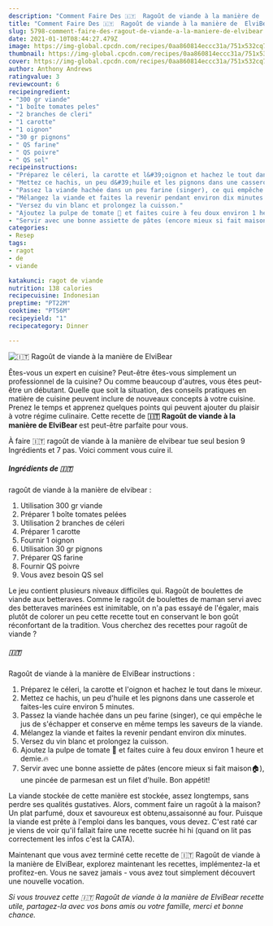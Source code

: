 ```yaml
---
description: "Comment Faire Des 🇮🇹  Ragoût de viande à la manière de  ElviBear"
title: "Comment Faire Des 🇮🇹  Ragoût de viande à la manière de  ElviBear"
slug: 5798-comment-faire-des-ragout-de-viande-a-la-maniere-de-elvibear
date: 2021-01-10T08:44:27.479Z
image: https://img-global.cpcdn.com/recipes/0aa860814eccc31a/751x532cq70/🇮🇹-ragout-de-viande-a-la-maniere-de-elvibear-photo-principale-de-la-recette.jpg
thumbnail: https://img-global.cpcdn.com/recipes/0aa860814eccc31a/751x532cq70/🇮🇹-ragout-de-viande-a-la-maniere-de-elvibear-photo-principale-de-la-recette.jpg
cover: https://img-global.cpcdn.com/recipes/0aa860814eccc31a/751x532cq70/🇮🇹-ragout-de-viande-a-la-maniere-de-elvibear-photo-principale-de-la-recette.jpg
author: Anthony Andrews
ratingvalue: 3
reviewcount: 6
recipeingredient:
- "300 gr viande"
- "1 boîte tomates peles"
- "2 branches de cleri"
- "1 carotte"
- "1 oignon"
- "30 gr pignons"
- " QS farine"
- " QS poivre"
- " QS sel"
recipeinstructions:
- "Préparez le céleri, la carotte et l&#39;oignon et hachez le tout dans le mixeur."
- "Mettez ce hachis, un peu d&#39;huile et les pignons dans une casserole et faites-les cuire environ 5 minutes."
- "Passez la viande hachée dans un peu farine (singer), ce qui empêche le jus de s&#39;échapper et conserve en même temps les saveurs de la viande."
- "Mélangez la viande et faites la revenir pendant environ dix minutes."
- "Versez du vin blanc et prolongez la cuisson."
- "Ajoutez la pulpe de tomate 🍅 et faites cuire à feu doux environ 1 heure et demie.🔥"
- "Servir avec une bonne assiette de pâtes (encore mieux si fait maison🏠), une pincée de parmesan est un filet d&#39;huile. Bon appétit!"
categories:
- Resep
tags:
- ragot
- de
- viande

katakunci: ragot de viande 
nutrition: 138 calories
recipecuisine: Indonesian
preptime: "PT22M"
cooktime: "PT56M"
recipeyield: "1"
recipecategory: Dinner

---
```



![🇮🇹
 Ragoût de viande à la manière de
 ElviBear](https://img-global.cpcdn.com/recipes/0aa860814eccc31a/751x532cq70/🇮🇹-ragout-de-viande-a-la-maniere-de-elvibear-photo-principale-de-la-recette.jpg)

Êtes-vous un expert en cuisine? Peut-être êtes-vous simplement un professionnel de la cuisine? Ou comme beaucoup d'autres, vous êtes peut-être un débutant. Quelle que soit la situation, des conseils pratiques en matière de cuisine peuvent inclure de nouveaux concepts à votre cuisine. Prenez le temps et apprenez quelques points qui peuvent ajouter du plaisir à votre régime culinaire. Cette recette de <strong> 🇮🇹
 Ragoût de viande à la manière de
 ElviBear </strong> est peut-être parfaite pour vous.

<!--inarticleads1-->

À faire 🇮🇹
 ragoût de viande à la manière de
 elvibear tue seul besion 9 Ingrédients et 7 pas. Voici comment vous cuire il.

##### Ingrédients de 🇮🇹
 ragoût de viande à la manière de
 elvibear :

1. Utilisation 300 gr viande
1. Préparer 1 boîte tomates pelées
1. Utilisation 2 branches de céleri
1. Préparer 1 carotte
1. Fournir 1 oignon
1. Utilisation 30 gr pignons
1. Préparer  QS farine
1. Fournir  QS poivre
1. Vous avez besoin  QS sel


Le jeu contient plusieurs niveaux difficiles qui. Ragoût de boulettes de viande aux betteraves. Comme le ragoût de boulettes de maman servi avec des betteraves marinées est inimitable, on n&#39;a pas essayé de l&#39;égaler, mais plutôt de colorer un peu cette recette tout en conservant le bon goût réconfortant de la tradition. Vous cherchez des recettes pour ragoût de viande ? 

<!--inarticleads2-->

##### 🇮🇹
 Ragoût de viande à la manière de
 ElviBear instructions :

1. Préparez le céleri, la carotte et l&#39;oignon et hachez le tout dans le mixeur.
1. Mettez ce hachis, un peu d&#39;huile et les pignons dans une casserole et faites-les cuire environ 5 minutes.
1. Passez la viande hachée dans un peu farine (singer), ce qui empêche le jus de s&#39;échapper et conserve en même temps les saveurs de la viande.
1. Mélangez la viande et faites la revenir pendant environ dix minutes.
1. Versez du vin blanc et prolongez la cuisson.
1. Ajoutez la pulpe de tomate 🍅 et faites cuire à feu doux environ 1 heure et demie.🔥
1. Servir avec une bonne assiette de pâtes (encore mieux si fait maison🏠), une pincée de parmesan est un filet d&#39;huile. Bon appétit!


La viande stockée de cette manière est stockée, assez longtemps, sans perdre ses qualités gustatives. Alors, comment faire un ragoût à la maison? Un plat parfumé, doux et savoureux est obtenu,assaisonné au four. Puisque la viande est prête à l&#39;emploi dans les banques, vous devez. C&#39;est raté car je viens de voir qu&#39;il fallait faire une recette sucrée hi hi (quand on lit pas correctement les infos c&#39;est la CATA). 

<!--inarticleads1-->

<p>
Maintenant que vous avez terminé cette recette de 🇮🇹
 Ragoût de viande à la manière de
 ElviBear, explorez maintenant les recettes, implémentez-la et profitez-en. Vous ne savez jamais - vous avez tout simplement découvert une nouvelle vocation.
</p>

<p>
<i>Si vous trouvez cette 🇮🇹
 Ragoût de viande à la manière de
 ElviBear recette utile, partagez-la avec vos bons amis ou votre famille, merci et bonne chance.</i>
</p>
